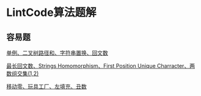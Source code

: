 # LintCode算法题解

## 容易题

[单例、二叉树路径和、字符串置换、回文数](https://github.com/jingegebuguai/LintCode/blob/master/LintCode%E9%A2%98%E8%A7%A3%EF%BC%88%E4%B8%80%EF%BC%89.md)

[最长回文数、Strings Homomorphism、First Position Unique Charracter、两数组交集(1,2)](https://github.com/jingegebuguai/LintCode/blob/master/LintCode%E9%A2%98%E8%A7%A3%EF%BC%88%E4%B8%80%EF%BC%89.md)

[移动零、玩具工厂、左填充、丑数](https://github.com/jingegebuguai/LintCode/blob/master/LintCode%E9%A2%98%E8%A7%A3%EF%BC%88%E4%B8%89%EF%BC%89.md)